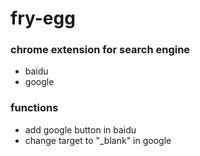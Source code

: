 # fry-egg 

### chrome extension for search engine 
- baidu
- google

### functions
- add google button in baidu
- change <a> target to "_blank" in google
